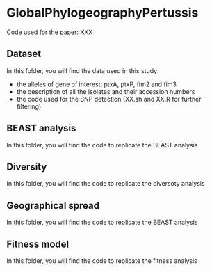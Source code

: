 # GlobalPhylogeographyPertussis

Code used for the paper: XXX

## Dataset

In this folder, you will find the data used in this study:
- the alleles of gene of interest: ptxA, ptxP, fim2 and fim3
- the description of all the isolates and their accession numbers
- the code used for the SNP detection (XX.sh and XX.R for further filtering)

## BEAST analysis
In this folder, you will find the code to replicate the BEAST analysis

## Diversity
In this folder, you will find the code to replicate the diversoty analysis

## Geographical spread
In this folder, you will find the code to replicate the BEAST analysis

## Fitness model
In this folder, you will find the code to replicate the fitness analysis
